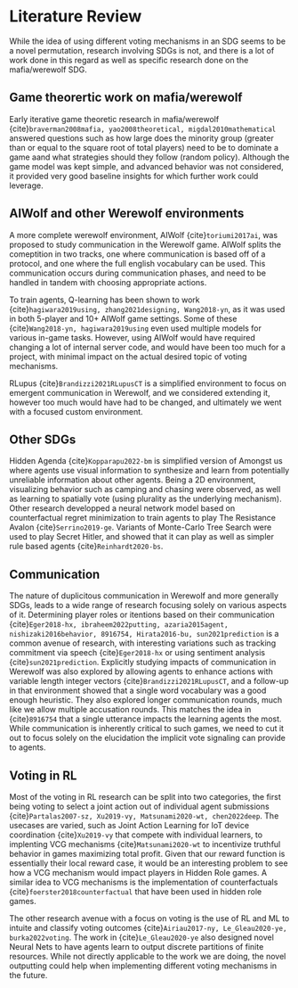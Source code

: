 # Literature Review

While the idea of using different voting mechanisms in an SDG seems to be a novel permutation, research involving SDGs is not, and there is a lot of work done in this regard as well as specific research done on the mafia/werewolf SDG. 


## Game theorertic work on mafia/werewolf

Early iterative game theoretic research in mafia/werewolf {cite}`braverman2008mafia, yao2008theoretical, migdal2010mathematical` answered questions such as how large does the minority group (greater than or equal to the square root of total players) need to be to dominate a game aand what strategies should they follow (random policy). Although the game model was kept simple, and advanced behavior was not considered, it provided very good baseline insights for which further work could leverage. 

## AIWolf and other Werewolf environments

A more complete werewolf environment, AIWolf {cite}`toriumi2017ai`, was proposed to study communication in the Werewolf game. AIWolf splits the comeptition in two tracks, one where communication is based off of a protocol, and one where the full english vocabulary can be used. This communication occurs during communication phases, and need to be handled in tandem with choosing appropriate actions.

To train agents, Q-learning has been shown to work {cite}`hagiwara2019using, zhang2021designing, Wang2018-yn`, as it was used in both 5-player and 10+ AIWolf game settings. Some of these {cite}`Wang2018-yn, hagiwara2019using` even used multiple models for various in-game tasks. However, using AIWolf would have required changing a lot of internal server code, and would have been too much for a project, with minimal impact on the actual desired topic of voting mechanisms. 

RLupus {cite}`Brandizzi2021RLupusCT` is a simplified environment to focus on emergent communication in Werewolf, and we considered extending it, however too much would have had to be changed, and ultimately we went with a focused custom environment.

## Other SDGs

Hidden Agenda {cite}`Kopparapu2022-bm` is simplified version of Amongst us where agents use visual information to synthesize and learn from potentially unreliable information about other agents. Being a 2D environment, visualizing behavior such as camping and chasing were observed, as well as learning to spatially vote (using plurality as the underlying mechanism). Other research developped a neural network model based on counterfactual regret minimization to train agents to play The Resistance Avalon {cite}`Serrino2019-ge`. Variants of Monte-Carlo Tree Search were used to play Secret Hitler, and showed that it can play as well as simpler rule based agents {cite}`Reinhardt2020-bs`.


## Communication

The nature of duplicitous communication in Werewolf and more generally SDGs, leads to a wide range of research focusing solely on various aspects of it. Determining player roles or itentions based on their communication {cite}`Eger2018-hx, ibraheem2022putting, azaria2015agent, nishizaki2016behavior, 8916754, Hirata2016-bu, sun2021prediction` is a common avenue of research, with interesting variations such as tracking commitment via speech {cite}`Eger2018-hx` or using sentiment analysis {cite}`sun2021prediction`. Explicitly studying impacts of communication in Werewolf was also explored by allowing agents to enhance actions with variable length integer vectors {cite}`Brandizzi2021RLupusCT`, and a follow-up in that environment showed that a single word vocabulary was a good enough heuristic. They also explored longer communication rounds, much like we allow multiple accusation rounds. This matches the idea in {cite}`8916754` that a single utterance impacts the learning agents the most.
While communication is inherently critical to such games, we need to cut it out to focus solely on the elucidation the implicit vote signaling can provide to agents. 

## Voting in RL

Most of the voting in RL research can be split into two categories, the first being voting to select a joint action out of individual agent submissions {cite}`Partalas2007-sz, Xu2019-vy, Matsunami2020-wt, chen2022deep`. The usecases are varied, such as Joint Action Learning for IoT device coordination {cite}`Xu2019-vy` that compete with individual learners, to implenting VCG mechanisms {cite}`Matsunami2020-wt` to incentivize truthful behavior in games maximizing total profit. Given that our reward function is essentially their local reward case, it would be an interesting problem to see how a VCG mechanism would impact players in Hidden Role games. A similar idea to VCG mechanisms is the implementation of counterfactuals {cite}`foerster2018counterfactual` that have been used in hidden role games.


The other research avenue with a focus on voting is the use of RL and ML to intuite and classify voting outcomes {cite}`Airiau2017-ny, Le_Gleau2020-ye, burka2022voting`. The work in {cite}`Le_Gleau2020-ye` also designed novel Neural Nets to have agents learn to output discrete partitions of finite resources. While not directly applicable to the work we are doing, the novel outputting could help when implementing different voting mechanisms in the future. 




